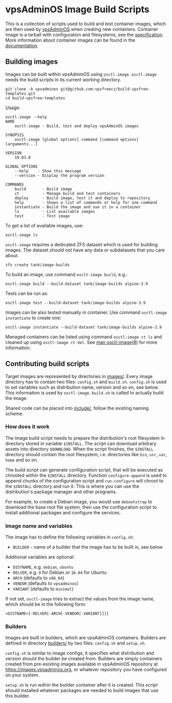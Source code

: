 vpsAdminOS Image Build Scripts
==============================

This is a collection of scripts used to build and test container images, which
are then used by [vpsAdminOS](http://vpsadminos.org) when creating new containers.
Container image is a tarball with configuration and filesystems, see the
[specification](https://vpsadminos.org/specifications/container-image/). More
information about container images can be found in the
[documentation](https://vpsadminos.org/container-images/usage/).

## Building images
Images can be built within vpsAdminOS using `osctl-image`. `osctl-image` needs
the build scripts in its current working directory.

```shell
git clone -b vpsadminos git@github.com:vpsfreecz/build-vpsfree-templates.git
cd build-vpsfree-templates
```

Usage:

```shell
osctl-image --help
NAME
    osctl-image - Build, test and deploy vpsAdminOS images

SYNOPSIS
    osctl-image [global options] command [command options] [arguments...]

VERSION
    19.03.0

GLOBAL OPTIONS
    --help    - Show this message
    --version - Display the program version

COMMANDS
    build       - Build image
    ct          - Manage build and test containers
    deploy      - Build image, test it and deploy to repository
    help        - Shows a list of commands or help for one command
    instantiate - Build the image and use it in a container
    ls          - List available images
    test        - Test image
```

To get a list of available images, use:

```shell
osctl-image ls
```

`osctl-image` requires a dedicated ZFS dataset which is used for building
images. The dataset should not have any data or subdatasets that you care about.

```shell
zfs create tank/image-builds
```

To build an image, use command `osclt-image build`, e.g.:

```shell
osctl-image build --build-dataset tank/image-builds alpine-3.9
```

Tests can be run as:

```shell
osctl-image test --build-dataset tank/image-builds alpine-3.9
```

Images can be also tested manually in container. Use command
`osctl-image instantiate` to create one:

```shell
osctl-image instantiate --build-dataset tank/image-builds alpine-3.9
```

Managed containers can be listed using command `osctl-image ct ls` and cleaned
up using `osctl-image ct del`. See
[man osctl-image(8)](https://man.vpsadminos.org/osctl-image/man8/osctl-image.8.html)
for more information.

## Contributing build scripts
Target images are represented by directories in [images/](images/). Every
image directory has to contain two files: `config.sh` and `build.sh`.
`config.sh` is used to set variables such as distribution name, version and so
on, see below. This information is used by `osctl-image`. `build.sh`
is called to actually build the image.

Shared code can be placed into [include/](include/), follow the existing naming
scheme.

### How does it work
The image build script needs to prepare the distribution's root filesystem
in directory stored in variable `$INSTALL`. The script can download arbitrary
assets into directory `$DOWNLOAD`. When the script finishes, the `$INSTALL`
directory should contain the root filesystem, i.e. directories like `bin`, `usr`,
`var`, `home` and so on.

The build script can generate configuration script, that will be executed
as chrooted within the `$INSTALL` directory. Function `configure-append` is used
to append chunks of the configuration script and `run-configure` will chroot
to the `$INSTALL` directory and run it. This is where you can use the
distribution's package manager and other programs.

For example, to create a Debian image, you would use `debootstrap` to download
the base root file system, then use the configuration script to install additional
packages and configure the services.

### Image name and variables
The image has to define the following variables in `config.sh`:

 - `BUILDER` - name of a builder that the image has to be built in, see below

Additional variables are optional:

 - `DISTNAME`, e.g. `debian`, `ubuntu`
 - `RELVER`, e.g. `9` for Debian or `16.04` for Ubuntu
 - `ARCH` (defaults to `x86_64`)
 - `VENDOR` (defaults to `vpsadminos`)
 - `VARIANT` (defaults to `minimal`)

If not set, `osctl-image` tries to extract the values from the image name,
which should be in the following form:

	<DISTNAME>[-RELVER[-ARCH[-VENDOR[-VARIANT]]]]

### Builders
Images are built in builders, which are vpsAdminOS containers. Builders
are defined in directory [builders/](builders/) by two files: `config.sh`
and `setup.sh`.

`config.sh` is similar to image configs, it specifies what distribution
and version should the builder be created from. Builders are simply containers
created from pre-existing images available in vpsAdminOS repository
at <https://images.vpsadminos.org>, or whatever repository you have
configured on your system.

`setup.sh` is run within the builder container after it is created. This script
should installed whatever packages are needed to build images that use this
builder.
